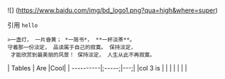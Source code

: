 ![]
(https://www.baidu.com/img/bd_logo1.png?qua=high&where=super)

引用
`hello`
```
>一盏灯， 一片昏黄； *一简书*， **一杯淡茶**。 
守着那一份淡定， 品读属于自己的寂寞。 保持淡定，
 才能欣赏到最美丽的风景！ 保持淡定， 人生从此不再寂寞。
```
| Tables    | Are   |Cool|
| ----------|;-----;|---;|
|col 3 is   |       |    |
|           |       |    |


